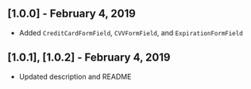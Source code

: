 ## [1.0.0] - February 4, 2019

* Added `CreditCardFormField`, `CVVFormField`, and `ExpirationFormField`

## [1.0.1], [1.0.2] - February 4, 2019

* Updated description and README